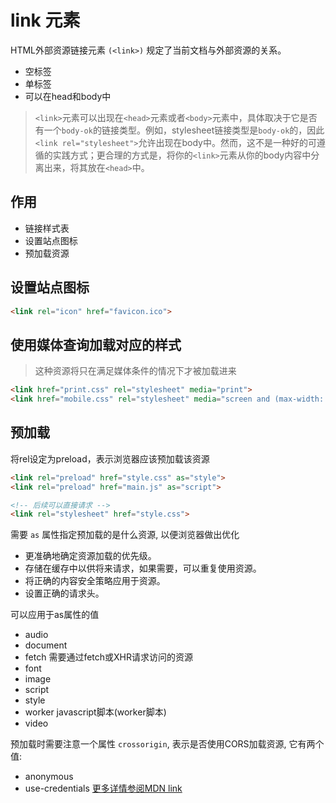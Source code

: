 
# link 元素

HTML外部资源链接元素 `(<link>)` 规定了当前文档与外部资源的关系。

+ 空标签
+ 单标签
+ 可以在head和body中

> `<link>`元素可以出现在`<head>`元素或者`<body>`元素中，具体取决于它是否有一个`body-ok`的链接类型。例如，stylesheet链接类型是`body-ok`的，因此`<link rel="stylesheet">`允许出现在body中。然而，这不是一种好的可遵循的实践方式；更合理的方式是，将你的`<link>`元素从你的body内容中分离出来，将其放在`<head>`中。

## 作用

+ 链接样式表
+ 设置站点图标
+ 预加载资源


## 设置站点图标

```html
<link rel="icon" href="favicon.ico">
```

## 使用媒体查询加载对应的样式
> 这种资源将只在满足媒体条件的情况下才被加载进来
```html
<link href="print.css" rel="stylesheet" media="print">
<link href="mobile.css" rel="stylesheet" media="screen and (max-width: 600px)">
```


## 预加载

将rel设定为preload，表示浏览器应该预加载该资源

```html
<link rel="preload" href="style.css" as="style">
<link rel="preload" href="main.js" as="script">

<!-- 后续可以直接请求 -->
<link rel="stylesheet" href="style.css">

```
需要 `as` 属性指定预加载的是什么资源, 以便浏览器做出优化
+ 更准确地确定资源加载的优先级。
+ 存储在缓存中以供将来请求，如果需要，可以重复使用资源。
+ 将正确的内容安全策略应用于资源。
+ 设置正确的请求头。

可以应用于as属性的值
+ audio
+ document
+ fetch 需要通过fetch或XHR请求访问的资源
+ font
+ image
+ script
+ style
+ worker javascript脚本(worker脚本)
+ video

预加载时需要注意一个属性 `crossorigin`, 表示是否使用CORS加载资源, 它有两个值:
+ anonymous 
+ use-credentials
[更多详情参阅MDN link](https://developer.mozilla.org/zh-CN/docs/Web/HTML/Element/link)

